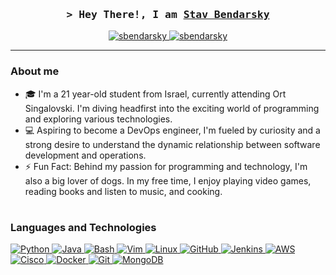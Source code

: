 <!-- Hi, Welcome to my readme, hope I'll inspire you :) -->
<!-- Contact me: sbendarsky@gmail.com -->

<!-- Intro -->
<h3 align="center">
    <samp>&gt; Hey There!, I am
        <b><a target="_blank" href="https://www.linkedin.com/in/stav-bendarsky/">Stav Bendarsky</a></b>
    </samp>
</h3>
<p align="center">
 <a href="https://linkedin.com/in/stav-bendarsky" target="_blank">
  <img src="https://img.shields.io/badge/LinkedIn-0077B5?style=for-the-badge&logo=linkedin&logoColor=white" alt="sbendarsky"/>
 </a>
 <a href="mailto:sbendarsky@gmail.com" target="_blank">
  <img src="https://img.shields.io/badge/Gmail-D14836?style=for-the-badge&logo=gmail&logoColor=white" alt="sbendarsky" />
 </a>
</p>

<!-- About me section -->
---
### About me

- 🎓 I'm a 21 year-old student from Israel, currently attending Ort Singalovski. I'm diving headfirst into the exciting world of programming and exploring various technologies.
- 💻 Aspiring to become a DevOps engineer, I'm fueled by curiosity and a strong desire to understand the dynamic relationship between software development and operations.
- ⚡️ Fun Fact: Behind my passion for programming and technology, I'm also a big lover of dogs. In my free time, I enjoy playing video games, reading books and listen to music, and cooking.

#

<!-- Skills section -->

### Languages and Technologies

<a href="https://www.python.org" target="_blank">
  <img src="https://img.shields.io/badge/Python-3C873A?style=for-the-badge&labelColor=black&logo=python&logoColor=3C873A" alt="Python">
</a>
<a href="https://www.java.com" target="_blank">
  <img src="https://img.shields.io/badge/java-%23ED8B00.svg?style=for-the-badge&labelColor=black&logo=openjdk&logoColor=white" alt="Java">
</a>
<a href="https://www.gnu.org/software/bash/" target="_blank">
  <img src="https://img.shields.io/badge/Bash-000000?style=for-the-badge&labelColor=black&logo=gnubash&logoColor=white" alt="Bash">
</a>
<a href="https://www.vim.org" target="_blank">
  <img src="https://img.shields.io/badge/VIM-%2311AB00.svg?style=for-the-badge&labelColor=black&logo=vim&logoColor=white" alt="Vim">
</a>
<a href="https://www.linux.org" target="_blank">
  <img src="https://img.shields.io/badge/Linux-593D88?style=for-the-badge&labelColor=black&logo=linux&logoColor=white" alt="Linux">
</a>
<a href="https://www.github.com" target="_blank">
  <img src="https://img.shields.io/badge/github-%23121011.svg?style=for-the-badge&labelColor=black&logo=github&logoColor=white" alt="GitHub">
</a>
<a href="https://www.jenkins.io" target="_blank">
  <img src="https://img.shields.io/badge/jenkins-%232C5263.svg?style=for-the-badge&labelColor=black&logo=jenkins&logoColor=white" alt="Jenkins">
</a>
<a href="https://aws.amazon.com" target="_blank">
  <img src="https://img.shields.io/badge/AWS-F0DB4F?style=for-the-badge&labelColor=black&logo=amazonaws&logoColor=F0DB4F" alt="AWS">
</a>
<a href="https://www.cisco.com" target="_blank">
  <img src="https://img.shields.io/badge/cisco-%23049fd9.svg?style=for-the-badge&labelColor=black&logo=cisco&logoColor=white" alt="Cisco">
</a>
<a href="https://www.docker.com" target="_blank">
  <img src="https://img.shields.io/badge/docker-%230db7ed.svg?style=for-the-badge&labelColor=black&logo=docker&logoColor=white" alt="Docker">
</a>
<a href="https://git-scm.com" target="_blank">
  <img src="https://img.shields.io/badge/Git-F05032?style=for-the-badge&labelColor=black&logo=git&logoColor=white" alt="Git">
</a>
<a href="https://www.mongodb.com" target="_blank">
  <img src="https://img.shields.io/badge/MongoDB-%234ea94b.svg?style=for-the-badge&labelColor=black&logo=mongodb&logoColor=white" alt="MongoDB">
</a>
